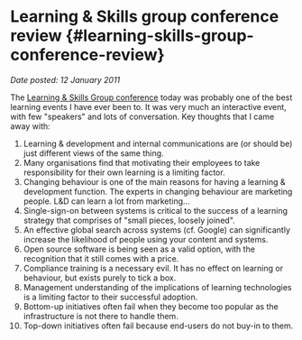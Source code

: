 # Learning & Skills group conference review {#learning-skills-group-conference-review}

_Date posted: 12 January 2011_

The [Learning & Skills Group conference](http://www.learningandskillsgroup.com/events.cfm) today was probably one of the best learning events I have ever been to. It was very much an interactive event, with few "speakers" and lots of conversation. Key thoughts that I came away with:

1.  Learning & development and internal communications are (or should be) just different views of the same thing.
2.  Many organisations find that motivating their employees to take responsibility for their own learning is a limiting factor.
3.  Changing behaviour is one of the main reasons for having a learning & development function. The experts in changing behaviour are marketing people. L&D can learn a lot from marketing...
4.  Single-sign-on between systems is critical to the success of a learning strategy that comprises of "small pieces, loosely joined".
5.  An effective global search across systems (cf. Google) can significantly increase the likelihood of people using your content and systems.
6.  Open source software is being seen as a valid option, with the recognition that it still comes with a price.
7.  Compliance training is a necessary evil. It has no effect on learning or behaviour, but exists purely to tick a box.
8.  Management understanding of the implications of learning technologies is a limiting factor to their successful adoption.
9.  Bottom-up initiatives often fail when they become too popular as the infrastructure is not there to handle them.
10.  Top-down initiatives often fail because end-users do not buy-in to them.